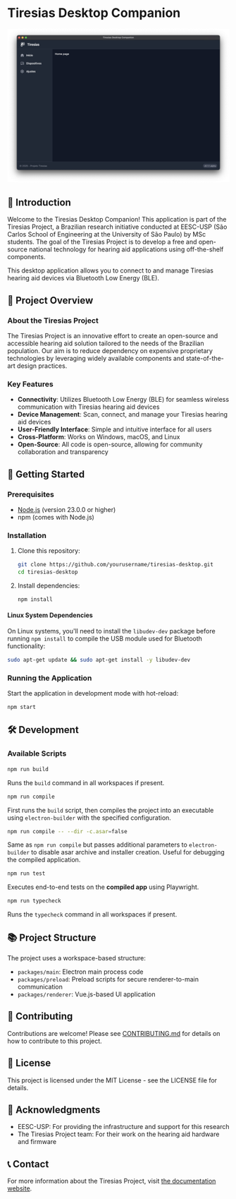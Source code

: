 # Tiresias Desktop Companion

![Tiresias Desktop Companion](./assets/screenshot.jpg)

## 📱 Introduction

Welcome to the Tiresias Desktop Companion! This application is part of the Tiresias Project, a Brazilian research initiative conducted at EESC-USP (São Carlos School of Engineering at the University of São Paulo) by MSc students. The goal of the Tiresias Project is to develop a free and open-source national technology for hearing aid applications using off-the-shelf components.

This desktop application allows you to connect to and manage Tiresias hearing aid devices via Bluetooth Low Energy (BLE).

## 🎯 Project Overview

### About the Tiresias Project

The Tiresias Project is an innovative effort to create an open-source and accessible hearing aid solution tailored to the needs of the Brazilian population. Our aim is to reduce dependency on expensive proprietary technologies by leveraging widely available components and state-of-the-art design practices.

### Key Features

- **Connectivity**: Utilizes Bluetooth Low Energy (BLE) for seamless wireless communication with Tiresias hearing aid devices
- **Device Management**: Scan, connect, and manage your Tiresias hearing aid devices
- **User-Friendly Interface**: Simple and intuitive interface for all users
- **Cross-Platform**: Works on Windows, macOS, and Linux
- **Open-Source**: All code is open-source, allowing for community collaboration and transparency

## 🚀 Getting Started

### Prerequisites

- [Node.js](https://nodejs.org/) (version 23.0.0 or higher)
- npm (comes with Node.js)

### Installation

1. Clone this repository:
   ```sh
   git clone https://github.com/yourusername/tiresias-desktop.git
   cd tiresias-desktop
   ```

2. Install dependencies:
   ```sh
   npm install
   ```

#### Linux System Dependencies

On Linux systems, you'll need to install the `libudev-dev` package before running `npm install` to compile the USB module used for Bluetooth functionality:

```sh
sudo apt-get update && sudo apt-get install -y libudev-dev
```

### Running the Application

Start the application in development mode with hot-reload:

```sh
npm start
```

## 🛠️ Development

### Available Scripts

```sh
npm run build
```
Runs the `build` command in all workspaces if present.

```sh
npm run compile
```
First runs the `build` script, then compiles the project into an executable using `electron-builder` with the specified configuration.

```sh
npm run compile -- --dir -c.asar=false
```
Same as `npm run compile` but passes additional parameters to `electron-builder` to disable asar archive and installer creation. Useful for debugging the compiled application.

```sh
npm run test
```
Executes end-to-end tests on the **compiled app** using Playwright.

```sh
npm run typecheck
```
Runs the `typecheck` command in all workspaces if present.

## 📚 Project Structure

The project uses a workspace-based structure:

- `packages/main`: Electron main process code
- `packages/preload`: Preload scripts for secure renderer-to-main communication
- `packages/renderer`: Vue.js-based UI application

## 🤝 Contributing

Contributions are welcome! Please see [CONTRIBUTING.md](CONTRIBUTING.md) for details on how to contribute to this project.

## 📝 License

This project is licensed under the MIT License - see the LICENSE file for details.

## 📮 Acknowledgments

- EESC-USP: For providing the infrastructure and support for this research
- The Tiresias Project team: For their work on the hearing aid hardware and firmware

## 📞 Contact

For more information about the Tiresias Project, visit [the documentation website](https://tiresias-docs.vercel.app).
